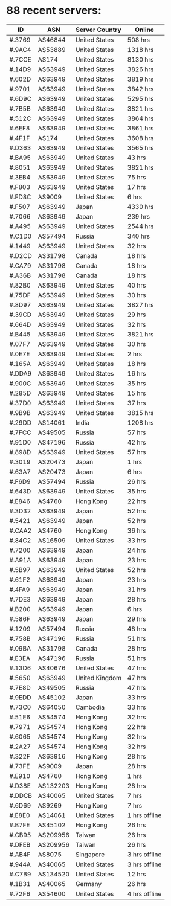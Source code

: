 # 88 recent servers:

| ID | ASN | Server Country | Online |
| ------ | ------ | ------ | ------ |
| #.3769 | AS46844 | United States | 508 hrs |
| #.9AC4 | AS53889 | United States | 1318 hrs |
| #.7CCE | AS174 | United States | 8130 hrs |
| #.14D9 | AS63949 | United States | 3826 hrs |
| #.602D | AS63949 | United States | 3819 hrs |
| #.9701 | AS63949 | United States | 3842 hrs |
| #.6D9C | AS63949 | United States | 5295 hrs |
| #.7B5B | AS63949 | United States | 3821 hrs |
| #.512C | AS63949 | United States | 3864 hrs |
| #.6EF8 | AS63949 | United States | 3861 hrs |
| #.4F1F | AS174 | United States | 3608 hrs |
| #.D363 | AS63949 | United States | 3565 hrs |
| #.BA95 | AS63949 | United States | 43 hrs |
| #.8051 | AS63949 | United States | 3821 hrs |
| #.3EB4 | AS63949 | United States | 75 hrs |
| #.F803 | AS63949 | United States | 17 hrs |
| #.FD8C | AS9009 | United States | 6 hrs |
| #.F507 | AS63949 | Japan | 4330 hrs |
| #.7066 | AS63949 | Japan | 239 hrs |
| #.A495 | AS63949 | United States | 2544 hrs |
| #.C1D0 | AS57494 | Russia | 340 hrs |
| #.1449 | AS63949 | United States | 32 hrs |
| #.D2CD | AS31798 | Canada | 18 hrs |
| #.CA79 | AS31798 | Canada | 18 hrs |
| #.A36B | AS31798 | Canada | 18 hrs |
| #.82B0 | AS63949 | United States | 40 hrs |
| #.75DF | AS63949 | United States | 30 hrs |
| #.8D97 | AS63949 | United States | 3827 hrs |
| #.39CD | AS63949 | United States | 29 hrs |
| #.664D | AS63949 | United States | 32 hrs |
| #.B445 | AS63949 | United States | 3821 hrs |
| #.07F7 | AS63949 | United States | 30 hrs |
| #.0E7E | AS63949 | United States | 2 hrs |
| #.165A | AS63949 | United States | 18 hrs |
| #.DDA9 | AS63949 | United States | 16 hrs |
| #.900C | AS63949 | United States | 35 hrs |
| #.285D | AS63949 | United States | 15 hrs |
| #.37D0 | AS63949 | United States | 37 hrs |
| #.9B9B | AS63949 | United States | 3815 hrs |
| #.29DD | AS14061 | India | 1208 hrs |
| #.7FCC | AS49505 | Russia | 57 hrs |
| #.91D0 | AS47196 | Russia | 42 hrs |
| #.898D | AS63949 | United States | 57 hrs |
| #.3019 | AS20473 | Japan | 1 hrs |
| #.63A7 | AS20473 | Japan | 6 hrs |
| #.F6D9 | AS57494 | Russia | 26 hrs |
| #.643D | AS63949 | United States | 35 hrs |
| #.E846 | AS4760 | Hong Kong | 22 hrs |
| #.3D32 | AS63949 | Japan | 52 hrs |
| #.5421 | AS63949 | Japan | 52 hrs |
| #.CAA2 | AS4760 | Hong Kong | 36 hrs |
| #.84C2 | AS16509 | United States | 33 hrs |
| #.7200 | AS63949 | Japan | 24 hrs |
| #.A91A | AS63949 | Japan | 23 hrs |
| #.5B97 | AS63949 | United States | 52 hrs |
| #.61F2 | AS63949 | Japan | 23 hrs |
| #.4FA9 | AS63949 | Japan | 31 hrs |
| #.7DE3 | AS63949 | Japan | 28 hrs |
| #.B200 | AS63949 | Japan | 6 hrs |
| #.586F | AS63949 | Japan | 29 hrs |
| #.1209 | AS57494 | Russia | 48 hrs |
| #.758B | AS47196 | Russia | 51 hrs |
| #.09BA | AS31798 | Canada | 28 hrs |
| #.E3EA | AS47196 | Russia | 51 hrs |
| #.13D6 | AS40676 | United States | 47 hrs |
| #.5650 | AS63949 | United Kingdom | 47 hrs |
| #.7E8D | AS49505 | Russia | 47 hrs |
| #.9EDD | AS45102 | Japan | 33 hrs |
| #.73C0 | AS64050 | Cambodia | 33 hrs |
| #.51E6 | AS54574 | Hong Kong | 32 hrs |
| #.7971 | AS54574 | Hong Kong | 22 hrs |
| #.6065 | AS54574 | Hong Kong | 32 hrs |
| #.2A27 | AS54574 | Hong Kong | 32 hrs |
| #.322F | AS63916 | Hong Kong | 28 hrs |
| #.73FE | AS9009 | Japan | 28 hrs |
| #.E910 | AS4760 | Hong Kong | 1 hrs |
| #.D38E | AS132203 | Hong Kong | 28 hrs |
| #.DDCB | AS40065 | United States | 7 hrs |
| #.6D69 | AS9269 | Hong Kong | 7 hrs |
| #.E8E0 | AS14061 | United States | 1 hrs offline |
| #.B7FE | AS45102 | Hong Kong | 26 hrs |
| #.CB95 | AS209956 | Taiwan | 26 hrs |
| #.DFEB | AS209956 | Taiwan | 26 hrs |
| #.AB4F | AS8075 | Singapore | 3 hrs offline |
| #.944A | AS40065 | United States | 3 hrs offline |
| #.C7B9 | AS134520 | United States | 12 hrs |
| #.1B31 | AS40065 | Germany | 26 hrs |
| #.72F6 | AS54600 | United States | 4 hrs offline |

